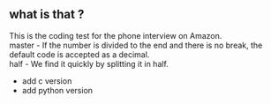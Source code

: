 ## what is that ?

This is the coding test for the phone interview on Amazon.  
master - If the number is divided to the end and there is no break, the default code is accepted as a decimal.  
half   - We find it quickly by splitting it in half.
* add c version
* add python version
